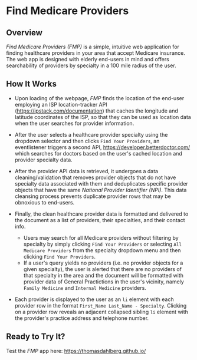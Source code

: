 # Find Medicare Providers

## Overview
*Find Medicare Providers (FMP)* is a simple, intuitive web application for finding healthcare providers in your area that accept Medicare insurance.
The web app is designed with elderly end-users in mind and offers searchability of providers by specialty in a 100 mile radius of the user.

## How It Works
- Upon loading of the webpage, *FMP* finds the location of the end-user employing an ISP location-tracker API (https://ipstack.com/documentation) that caches the longitude and latitude coordinates of the ISP, so that they can be used as location data when the user searches for provider information.

- After the user selects a healthcare provider specialty using the dropdown selector and then clicks `Find Your Providers`, an eventlistener triggers
a second API, https://developer.betterdoctor.com/ which searches for doctors based on the user's cached location and provider specialty data.

- After the provider API data is retrieved, it undergoes a data cleaning/validation that removes provider objects that do not have specialty data associated with them
and deduplicates specific provider objects that have the same *National Provider Identifier (NPI)*. This data cleansing process prevents duplicate provider rows that may be obnoxious to end-users.

- Finally, the clean healthcare provider data is formatted and delivered to the document as a list of providers, their specialties, and their contact info.
  - Users may search for all Medicare providers without filtering by specialty by simply clicking `Find Your Providers` or selecting `All Medicare Providers` from the specialty dropdown menu and then clicking `Find Your Providers`.
  - If a user's query yields no providers (i.e. no provider objects for a given specialty), the user is alerted that there are no providers of that specialty in the area and the document will be formatted with provider data of General Practictions in the user's vicinity, namely `Family Medicine` and `Internal Medicine` providers.

- Each provider is displayed to the user as an `li` element with each provider row in the format `First_Name Last_Name - Specialty`. Clicking on a provider row reveals an adjacent collapsed sibling `li` element with the provider's practice address and telephone number.

## Ready to Try It?

Test the *FMP* app here: https://thomasdahlberg.github.io/
